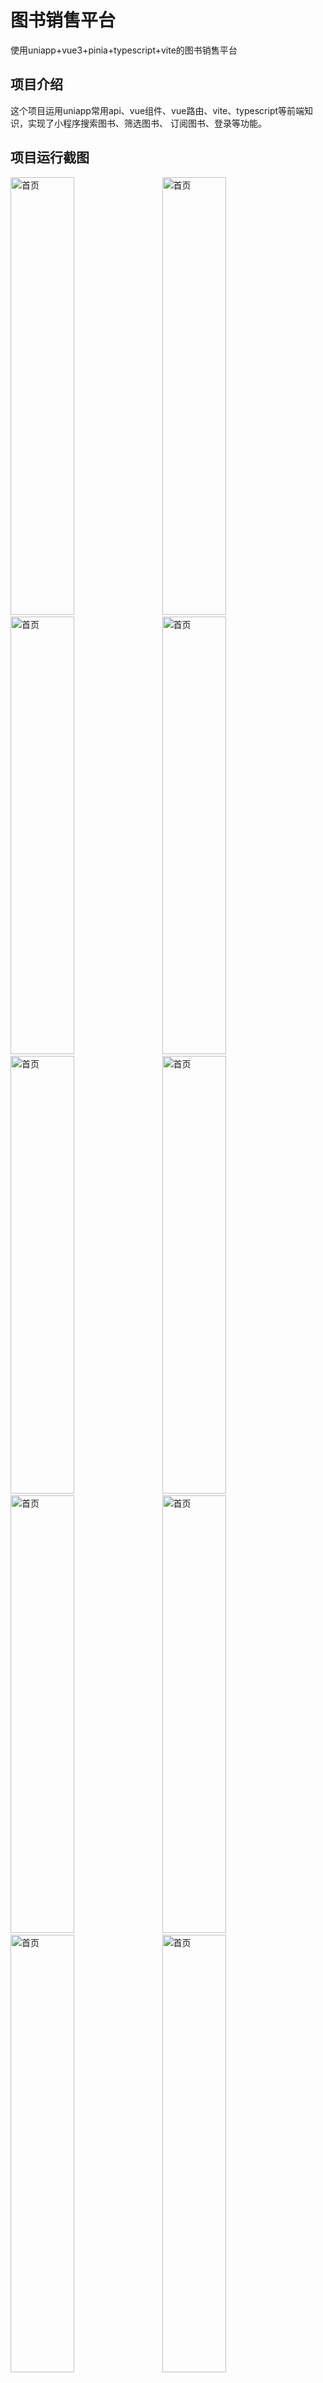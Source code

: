 # 图书销售平台
使用uniapp+vue3+pinia+typescript+vite的图书销售平台

## 项目介绍
这个项目运用uniapp常用api、vue组件、vue路由、vite、typescript等前端知识，实现了小程序搜索图书、筛选图书、
订阅图书、登录等功能。

## 项目运行截图

<img src="https://img1.imgtp.com/2023/09/09/6fL2vtNB.JPG" alt="首页" width="45%" height="700">&nbsp;&nbsp;&nbsp;&nbsp;<img src="https://img1.imgtp.com/2023/09/09/xx5EHadT.JPG" alt="首页" width="45%" height="700">
<img src="https://img1.imgtp.com/2023/09/09/eVqJX1tX.JPG" alt="首页" width="45%" height="700">&nbsp;&nbsp;&nbsp;&nbsp;<img src="https://img1.imgtp.com/2023/09/09/bTnHt1lt.JPG" alt="首页" width="45%" height="700">
<img src="https://img1.imgtp.com/2023/09/09/npC1nH8X.JPG" alt="首页" width="45%" height="700">&nbsp;&nbsp;&nbsp;&nbsp;<img src="https://img1.imgtp.com/2023/09/09/TuW0SkXv.JPG" alt="首页" width="45%" height="700">
<img src="https://img1.imgtp.com/2023/09/09/Fq4YJdkH.JPG" alt="首页" width="45%" height="700">&nbsp;&nbsp;&nbsp;&nbsp;<img src="https://img1.imgtp.com/2023/09/09/SqXGETA7.JPG" alt="首页" width="45%" height="700">
<img src="https://img1.imgtp.com/2023/09/09/bJQDsOvj.JPG" alt="首页" width="45%" height="700">&nbsp;&nbsp;&nbsp;&nbsp;<img src="https://img1.imgtp.com/2023/09/09/pssEciGg.JPG" alt="首页" width="45%" height="700">
